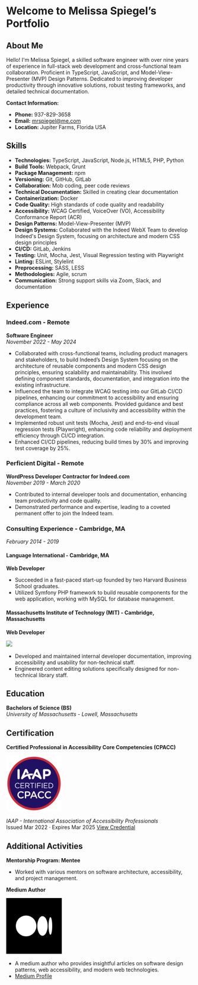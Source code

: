 # Welcome to Melissa Spiegel’s Portfolio

## About Me

Hello! I'm Melissa Spiegel, a skilled software engineer with over nine years of experience in full-stack web development and cross-functional team collaboration. Proficient in TypeScript, JavaScript, and Model-View-Presenter (MVP) Design Patterns. Dedicated to improving developer productivity through innovative solutions, robust testing frameworks, and detailed technical documentation.

**Contact Information:**
- **Phone:** 937-829-3658
- **Email:** [mrspiegel@me.com](mailto:mrspiegel@me.com)
- **Location:** Jupiter Farms, Florida USA

## Skills

- **Technologies:** TypeScript, JavaScript, Node.js, HTML5, PHP, Python
- **Build Tools:** Webpack, Grunt
- **Package Management:** npm
- **Versioning:** Git, GitHub, GitLab
- **Collaboration:** Mob coding, peer code reviews
- **Technical Documentation:** Skilled in creating clear documentation
- **Containerization:** Docker
- **Code Quality:** High standards of code quality and readability
- **Accessibility:** WCAG Certified, VoiceOver (VO), Accessibility Conformance Report (ACR)
- **Design Patterns:** Model-View-Presenter (MVP)
- **Design Systems:** Collaborated with the Indeed WebX Team to develop Indeed's Design System, focusing on architecture and modern CSS design principles
- **CI/CD:** GitLab, Jenkins
- **Testing:** Unit, Mocha, Jest, Visual Regression testing with Playwright
- **Linting:** ESLint, Stylelint
- **Preprocessing:** SASS, LESS 
- **Methodologies:** Agile, scrum
- **Communication:** Strong support skills via Zoom, Slack, and documentation

## Experience

### Indeed.com - Remote
**Software Engineer**  
*November 2022 - May 2024*

- Collaborated with cross-functional teams, including product managers and stakeholders, to build Indeed’s Design System focusing on the architecture of reusable components and modern CSS design principles, ensuring scalability and maintainability. This involved defining component standards, documentation, and integration into the existing infrastructure.
- Influenced the team to integrate WCAG testing into our GitLab CI/CD pipelines, enhancing our commitment to accessibility and ensuring compliance across all web components. Provided guidance and best practices, fostering a culture of inclusivity and accessibility within the development team.
- Implemented robust unit tests (Mocha, Jest) and end-to-end visual regression tests (Playwright), enhancing code reliability and deployment efficiency through CI/CD integration.
- Enhanced CI/CD pipelines, reducing build times by 30% and improving test coverage by 25%.

### Perficient Digital - Remote
**WordPress Developer Contractor for Indeed.com**  
*November 2019 - March 2020*

- Contributed to internal developer tools and documentation, enhancing team productivity and code quality.
- Demonstrated performance and expertise, leading to a coveted permanent offer to join the Indeed team.

### Consulting Experience - Cambridge, MA
*February 2014 - 2019*

#### Language International - Cambridge, MA
**Web Developer**

- Succeeded in a fast-paced start-up founded by two Harvard Business School graduates.
- Utilized Symfony PHP framework to build reusable components for the web application, working with MySQL for database management.

#### Massachusetts Institute of Technology (MIT) - Cambridge, Massachusetts
**Web Developer**

[<img src="./images/melissa_spiegel_mit.svg" width="150"/>](./images/melissa_spiegel_mit.svg)

- Developed and maintained internal developer documentation, improving accessibility and usability for non-technical staff.
- Engineered content editing solutions specifically designed for non-technical library staff.

## Education

**Bachelors of Science (BS)**  
*University of Massachusetts - Lowell, Massachusetts*

## Certification

**Certified Professional in Accessibility Core Competencies (CPACC)**  

[<img src="./images/melissa_spiegel_wcag_certified.png" width="150"/>](./images/melissa_spiegel_wcag_certified.png)

*IAAP - International Association of Accessibility Professionals*  
Issued Mar 2022 · Expires Mar 2025
[View Credential](https://www.credly.com/badges/460a39e0-ae3a-46eb-8e42-c5ab42ed919f)

## Additional Activities

**Mentorship Program: Mentee**

- Worked with various mentors on software architecture, accessibility, and project management.

**Medium Author**

[<img src="./images/melissa_spiegel_medium_author.png" width="150"/>](./images/melissa_spiegel_medium_author.png)

- A medium author who provides insightful articles on software design patterns, web accessibility, and modern web technologies.
- [Medium Profile](https://medium.com/@melissarspiegel)